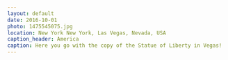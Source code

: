 ```yaml
---
layout: default
date: 2016-10-01
photo: 1475545075.jpg
location: New York New York, Las Vegas, Nevada, USA
caption_header: America
caption: Here you go with the copy of the Statue of Liberty in Vegas!
---
```

